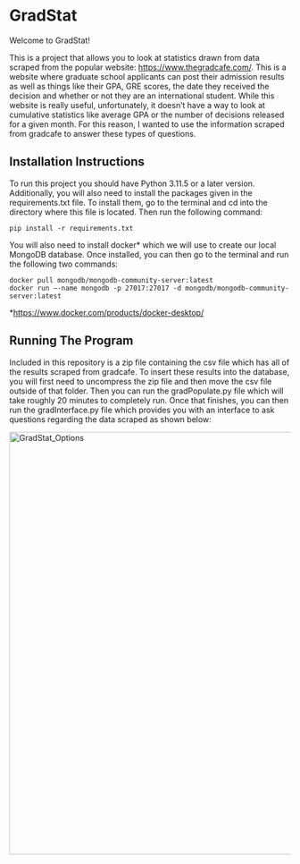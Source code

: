 # GradStat

Welcome to GradStat! 

This is a project that allows you to look at statistics drawn from data scraped from the popular website: https://www.thegradcafe.com/. This is a website where graduate school applicants can post their admission results as well as things like their GPA, GRE scores, the date they received the decision and whether or not they are an international student. While this website is really useful, unfortunately, it doesn’t have a way to look at cumulative statistics like average GPA or the number of decisions released for a given month. For this reason, I wanted to use the information scraped from gradcafe to answer these types of questions. 

## Installation Instructions

To run this project you should have Python 3.11.5 or a later version. Additionally, you will also need to install the packages given in the requirements.txt file. To install them, go to the terminal and cd into the directory where this file is located. Then run the following command:


	pip install -r requirements.txt


You will also need to install docker* which we will use to create our local MongoDB database. Once installed, you can then go to the terminal and run the following two commands:


	docker pull mongodb/mongodb-community-server:latest
	docker run —-name mongodb -p 27017:27017 -d mongodb/mongodb-community-server:latest



*https://www.docker.com/products/docker-desktop/
## Running The Program

Included in this repository is a zip file containing the csv file which has all of the results scraped from gradcafe. To insert these results into the database, you will first need to uncompress the zip file and then move the csv file outside of that folder. Then you can run the gradPopulate.py file which will take roughly 20 minutes to completely run. Once that finishes, you can then run the gradInterface.py file which provides you with an interface to ask questions regarding the data scraped as shown below:



<img width="756" alt="GradStat_Options" src="https://github.com/fkhan000/GradStat/assets/78983433/a5b2de70-a6a3-4726-8571-5f96ddff38ec">
